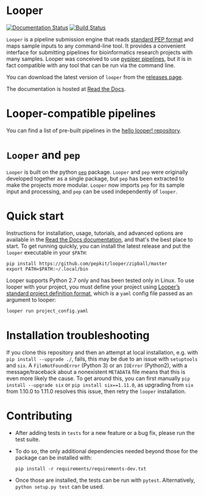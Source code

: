 # Looper

[![Documentation Status](http://readthedocs.org/projects/looper/badge/?version=latest)](http://looper.readthedocs.io/en/latest/?badge=latest)
[![Build Status](https://travis-ci.org/pepkit/looper.svg?branch=master)](https://travis-ci.org/pepkit/looper)

`Looper` is a pipeline submission engine that reads [standard PEP format](http://pepkit.github.io) and maps sample inputs to any command-line tool. It provides a convenient interface for submitting pipelines for bioinformatics research projects with many samples. Looper was conceived to use [pypiper pipelines](https://github.com/epigen/pypiper/), but it is in fact compatible with any tool that can be run via the command line.

You can download the latest version of `looper` from the [releases page](https://github.com/pepkit/looper/releases).

The documentation is hosted at [Read the Docs](http://looper.readthedocs.org/). 

# Looper-compatible pipelines

You can find a list of pre-built pipelines in the [hello looper! repository](https://github.com/pepkit/hello_looper/blob/master/looper_pipelines.md).

# `Looper` and `pep`

`Looper` is built on the python [`pep`](http://github.com/pepkit/pep) package. `Looper` and `pep` were originally developed together as a single package, but `pep` has been extracted to make the projects more modular. `Looper` now imports `pep` for its sample input and processing, and `pep` can be used independently of `looper`.

# Quick start

Instructions for installation, usage, tutorials, and advanced options are available in the [Read the Docs documentation](http://looper.readthedocs.org/), and that's the best place to start. To get running quickly, you can install the latest release and put the `looper` executable in your `$PATH`: 


```
pip install https://github.com/pepkit/looper/zipball/master
export PATH=$PATH:~/.local/bin
```

Looper supports Python 2.7 only and has been tested only in Linux. To use looper with your project, you must define your project using [Looper’s standard project definition format](http://looper.readthedocs.io/en/latest/define-your-project.html), which is a `yaml` config file passed as an argument to looper:

```bash
looper run project_config.yaml
```


# Installation troubleshooting
If you clone this repository and then an attempt at local installation, e.g. with `pip install --upgrade ./`, fails, this may be due to an issue 
with `setuptools` and `six`. A `FileNotFoundError` (Python 3) or an `IOError` (Python2), with a message/traceback about a nonexistent `METADATA` file 
means that this is even more likely the cause. To get around this, you can first manually `pip install --upgrade six` or `pip install six==1.11.0`, 
as upgrading from `six` from 1.10.0 to 1.11.0 resolves this issue, then retry the `looper` installation.


# Contributing
- After adding tests in `tests` for a new feature or a bug fix, please run the test suite.
- To do so, the only additional dependencies needed beyond those for the package can be 
installed with:

  ```pip install -r requirements/requirements-dev.txt```
  
- Once those are installed, the tests can be run with `pytest`. Alternatively, 
`python setup.py test` can be used.

